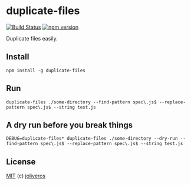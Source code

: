 duplicate-files
===========

[![Build Status](https://travis-ci.org/joliveros/duplicate-files.svg?branch=master)](https://travis-ci.org/joliveros/duplicate-files)
[![npm version](https://badge.fury.io/js/duplicate-files.svg)](http://badge.fury.io/js/duplicate-files)

Duplicate files easily.


Install
-------

```shell
npm install -g duplicate-files
```

Run
-------

```shell
duplicate-files ./some-directory --find-pattern spec\.js$ --replace-pattern spec\.js$ --string test.js
```

A dry run before you break things
-------
```shell
DEBUG=duplicate-files* duplicate-files ./some-directory --dry-run --find-pattern spec\.js$ --replace-pattern spec\.js$ --string test.js
```

License
-------

[MIT](https://github.com/joliveros/duplicate-files/blob/master/LICENSE) (c) [joliveros](https://github.com/joliveros)
